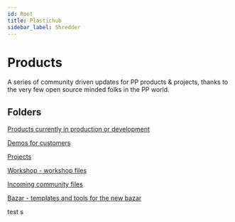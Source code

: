 ```yaml
---
id: Root
title: Plastichub
sidebar_label: Shredder
---
```


# Products

A series of community driven updates for PP products & projects, thanks to the very few open source minded folks in the PP world.

## Folders

[Products currently in production or development](./products)

[Demos for customers](./demos)

[Projects](./projects)

[Workshop - workshop files](./workshop)

[Incoming community files](./community)

[Bazar - templates and tools for the new bazar](./bazar)


test s